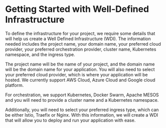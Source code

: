 # Getting Started with Well-Defined Infrastructure

To define the infrastructure for your project, we require some details that will help us create a Well Defined Infrastructure (WDI). The information needed includes the project name, your domain name, your preferred cloud provider, your preferred orchestration provider, cluster name, Kubernetes namespace, and the ingress type.

The project name will be the name of your project, and the domain name will be the domain name for your application. You will also need to select your preferred cloud provider, which is where your application will be hosted. We currently support AWS Cloud, Azure Cloud and Google cloud platform.

For orchestration, we support Kubernetes, Docker Swarm, Apache MESOS and you will need to provide a cluster name and a Kubernetes namespace. 

Additionally, you will need to select your preferred ingress type, which can be either Istio, Traefix or Nginx. With this information, we will create a WDI that will allow you to deploy and run your application with ease.